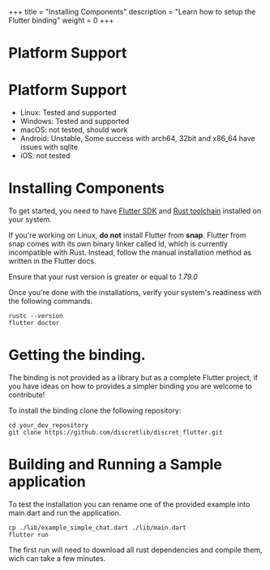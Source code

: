 +++
title = "Installing Components"
description = "Learn how to setup the Flutter binding"
weight = 0
+++
# Platform Support

# Platform Support
- Linux: Tested and supported
- Windows: Tested and supported
- macOS: not tested, should work
- Android: Unstable, Some success with arch64, 32bit and x86_64 have issues with sqlite
- iOS: not tested

# Installing Components

To get started, you need to have [Flutter SDK](https://docs.flutter.dev/get-started/install) and [Rust toolchain](https://www.rust-lang.org/tools/install) installed on your system.

If you're working on Linux, **do not** install Flutter from **snap**. Flutter from snap comes with its own binary linker called ld, which is currently incompatible with Rust. Instead, follow the manual installation method as written in the Flutter docs.

Ensure that your rust version is greater or equal to *1.79.0*

Once you're done with the installations, verify your system's readiness with the following commands. 

```
rustc --version
flutter doctor
```

# Getting the binding.
The binding is not provided as a library but as a complete Flutter project, if you have ideas on how to provides a simpler binding you are welcome to contribute!

To install the binding clone the following repository:
```
cd your_dev_repository
git clone https://github.com/discretlib/discret_flutter.git
```

# Building and Running a Sample application

To test the installation you can rename one of the provided example into main.dart and run the application.

```
cp ./lib/example_simple_chat.dart ./lib/main.dart
flutter run
```

The first run will need to download all rust dependencies and compile them, wich can take a few minutes.
